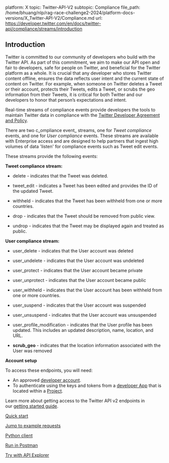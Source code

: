 platform: X
topic: Twitter-API-V2
subtopic: Compliance
file_path: /home/bhuang/nlp/rag-race-challenge2-2024/platform-docs-versions/X_Twitter-API-V2/Compliance.md
url: https://developer.twitter.com/en/docs/twitter-api/compliance/streams/introduction


## Introduction

Twitter is committed to our community of developers who build with the Twitter API. As part of this commitment, we aim to make our API open and fair to developers, safe for people on Twitter, and beneficial for the Twitter platform as a whole. It is crucial that any developer who stores Twitter content offline, ensures the data reflects user intent and the current state of content on Twitter. For example, when someone on Twitter deletes a Tweet or their account, protects their Tweets, edits a Tweet, or scrubs the geo information from their Tweets, it is critical for both Twitter and our developers to honor that person’s expectations and intent.

Real-time streams of compliance events provide developers the tools to maintain Twitter data in compliance with the [Twitter Developer Agreement and Policy](https://developer.twitter.com/en/developer-terms/policy). 

There are two c_ompliance event_ streams, one for _Tweet compliance_ events, and one for _User compliance_ events. These streams are available with Enterprise access and are designed to help partners that ingest high volumes of data 'listen' for compliance events such as Tweet edit events.

These streams provide the following events: 

**Tweet compliance stream:** 

* delete - indicates that the Tweet was deleted.
    
* tweet\_edit \- indicates a Tweet has been edited and provides the ID of the updated Tweet. 
    
* withheld - indicates that the Tweet has been withheld from one or more countries. 
    
* drop \- indicates that the Tweet should be removed from public view.  
    
* undrop - indicates that the Tweet may be displayed again and treated as public.
    

**User compliance stream:**   

* user\_delete - indicates that the User account was deleted
    
* user\_undelete - indicates that the User account was undeleted
    
* user\_protect - indicates that the User account became private
    
* user\_unprotect - indicates that the User account became public
    
* user\_withheld - indicates that the User account has been withheld from one or more countries. 
    
* user\_suspend - indicates that the User account was suspended
* user\_unsuspend - indicates that the User account was unsuspended
* user\_profile\_modification - indicates that the User profile has been updated. This includes an updated description, name, location, and URL. 

* ****scrub\_geo**** - indicates that the location information associated with the User was removed
    

**Account setup**

To access these endpoints, you will need:

* An approved [developer account](https://developer.twitter.com/en/portal/petition/essential/basic-info).
* To authenticate using the keys and tokens from a [developer App](https://developer.twitter.com/en/docs/apps) that is located within a [Project](https://developer.twitter.com/en/docs/projects). 

Learn more about getting access to the Twitter API v2 endpoints in our [getting started guide](https://developer.twitter.com/en/docs/twitter-api/getting-started/getting-access-to-the-twitter-api).

[Quick start](https://developer.twitter.com/en/docs/twitter-api/compliance/batch-compliance1/quick-start.html)

[Jump to example requests](https://github.com/twitterdev/Twitter-API-v2-sample-code/tree/main/Batch-Compliance)

[Python client](https://github.com/twitterdev/compliant-client)

[Run in Postman](https://t.co/twitter-api-postman)

[Try with API Explorer](https://developer.twitter.com/apitools/api?endpoint=/2/compliance/jobs)